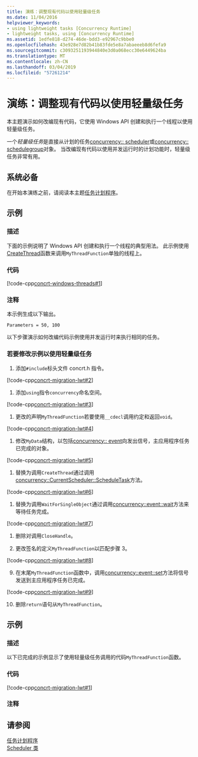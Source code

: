 ```yaml
---
title: 演练：调整现有代码以使用轻量级任务
ms.date: 11/04/2016
helpviewer_keywords:
- using lightweight tasks [Concurrency Runtime]
- lightweight tasks, using [Concurrency Runtime]
ms.assetid: 1edfe818-d274-46de-bdd3-e92967c9bbe0
ms.openlocfilehash: 43e928e7d82b41b83fde5e8a7abaeeeb8d6fefa9
ms.sourcegitcommit: c3093251193944840e3d0a068ecc30e6449624ba
ms.translationtype: MT
ms.contentlocale: zh-CN
ms.lasthandoff: 03/04/2019
ms.locfileid: "57261214"
---
```

# <a name="walkthrough-adapting-existing-code-to-use-lightweight-tasks"></a>演练：调整现有代码以使用轻量级任务

本主题演示如何改编现有代码，它使用 Windows API 创建和执行一个线程以使用轻量级任务。

一个*轻量级任务*是直接从计划的任务[concurrency:: scheduler](../../parallel/concrt/reference/scheduler-class.md)或[concurrency:: schedulegroup](../../parallel/concrt/reference/schedulegroup-class.md)对象。 当改编现有代码以使用并发运行时的计划功能时，轻量级任务非常有用。

## <a name="prerequisites"></a>系统必备

在开始本演练之前，请阅读本主题[任务计划程序](../../parallel/concrt/task-scheduler-concurrency-runtime.md)。

## <a name="example"></a>示例

### <a name="description"></a>描述

下面的示例说明了 Windows API 创建和执行一个线程的典型用法。 此示例使用[CreateThread](/windows/desktop/api/processthreadsapi/nf-processthreadsapi-createthread)函数来调用`MyThreadFunction`单独的线程上。

### <a name="code"></a>代码

[!code-cpp[concrt-windows-threads#1](../../parallel/concrt/codesnippet/cpp/walkthrough-adapting-existing-code-to-use-lightweight-tasks_1.cpp)]

### <a name="comments"></a>注释

本示例生成以下输出。

```Output
Parameters = 50, 100
```

以下步骤演示如何改编代码示例使用并发运行时来执行相同的任务。

### <a name="to-adapt-the-example-to-use-a-lightweight-task"></a>若要修改示例以使用轻量级任务

1. 添加`#include`标头文件 concrt.h 指令。

[!code-cpp[concrt-migration-lwt#2](../../parallel/concrt/codesnippet/cpp/walkthrough-adapting-existing-code-to-use-lightweight-tasks_2.cpp)]

1. 添加`using`指令`concurrency`命名空间。

[!code-cpp[concrt-migration-lwt#3](../../parallel/concrt/codesnippet/cpp/walkthrough-adapting-existing-code-to-use-lightweight-tasks_3.cpp)]

1. 更改的声明`MyThreadFunction`若要使用`__cdecl`调用约定和返回`void`。

[!code-cpp[concrt-migration-lwt#4](../../parallel/concrt/codesnippet/cpp/walkthrough-adapting-existing-code-to-use-lightweight-tasks_4.cpp)]

1. 修改`MyData`结构，以包括[concurrency:: event](../../parallel/concrt/reference/event-class.md)向发出信号，主应用程序任务已完成的对象。

[!code-cpp[concrt-migration-lwt#5](../../parallel/concrt/codesnippet/cpp/walkthrough-adapting-existing-code-to-use-lightweight-tasks_5.cpp)]

1. 替换为调用`CreateThread`通过调用[concurrency::CurrentScheduler::ScheduleTask](reference/currentscheduler-class.md#scheduletask)方法。

[!code-cpp[concrt-migration-lwt#6](../../parallel/concrt/codesnippet/cpp/walkthrough-adapting-existing-code-to-use-lightweight-tasks_6.cpp)]

1. 替换为调用`WaitForSingleObject`通过调用[concurrency::event::wait](reference/event-class.md#wait)方法来等待任务完成。

[!code-cpp[concrt-migration-lwt#7](../../parallel/concrt/codesnippet/cpp/walkthrough-adapting-existing-code-to-use-lightweight-tasks_7.cpp)]

1. 删除对调用`CloseHandle`。

1. 更改签名的定义`MyThreadFunction`以匹配步骤 3。

[!code-cpp[concrt-migration-lwt#8](../../parallel/concrt/codesnippet/cpp/walkthrough-adapting-existing-code-to-use-lightweight-tasks_8.cpp)]

9. 在末尾`MyThreadFunction`函数中，调用[concurrency::event::set](reference/event-class.md#set)方法将信号发送到主应用程序任务已完成。

[!code-cpp[concrt-migration-lwt#9](../../parallel/concrt/codesnippet/cpp/walkthrough-adapting-existing-code-to-use-lightweight-tasks_9.cpp)]

10. 删除`return`语句从`MyThreadFunction`。

## <a name="example"></a>示例

### <a name="description"></a>描述

以下已完成的示例显示了使用轻量级任务调用的代码`MyThreadFunction`函数。

### <a name="code"></a>代码

[!code-cpp[concrt-migration-lwt#1](../../parallel/concrt/codesnippet/cpp/walkthrough-adapting-existing-code-to-use-lightweight-tasks_10.cpp)]

### <a name="comments"></a>注释

## <a name="see-also"></a>请参阅

[任务计划程序](../../parallel/concrt/task-scheduler-concurrency-runtime.md)<br/>
[Scheduler 类](../../parallel/concrt/reference/scheduler-class.md)
